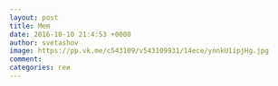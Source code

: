 ```yaml
--- 
layout: post 
title: Mem 
date: 2016-10-10 21:4:53 +0000 
author: svetashov 
image: https://pp.vk.me/c543109/v543109931/14ece/ynnkU1ipjHg.jpg
comment: 
categories: геи
---
```

